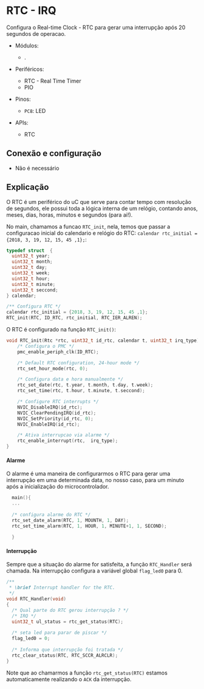 # RTC - IRQ

Configura o Real-time Clock - RTC para gerar uma interrupção após 20 segundos de operacao.

- Módulos: 
    - .
    
- Periféricos:
    - RTC - Real Time Timer
    - PIO

- Pinos:
    - `PC8`: LED

- APIs:
    - RTC

## Conexão e configuração

- Não é necessário

## Explicação

O RTC é um periférico do uC que serve para contar tempo com resolução de segundos, ele possui toda a lógica interna de um relógio, contando anos, meses, dias, horas, minutos e segundos (para ai!). 

No main, chamamos a funcao `RTC_init`, nela, temos que passar a configuracao inicial do calendario e relógio do RTC: `calendar rtc_initial = {2018, 3, 19, 12, 15, 45 ,1};`:

``` c
typedef struct  {
  uint32_t year;
  uint32_t month;
  uint32_t day;
  uint32_t week;
  uint32_t hour;
  uint32_t minute;
  uint32_t seccond;
} calendar;
```

``` c
/** Configura RTC */
calendar rtc_initial = {2018, 3, 19, 12, 15, 45 ,1};
RTC_init(RTC, ID_RTC, rtc_initial, RTC_IER_ALREN);
``` 

O RTC é configurado na função `RTC_init()`:

``` c
void RTC_init(Rtc *rtc, uint32_t id_rtc, calendar t, uint32_t irq_type){
	/* Configura o PMC */
	pmc_enable_periph_clk(ID_RTC);

	/* Default RTC configuration, 24-hour mode */
	rtc_set_hour_mode(rtc, 0);

	/* Configura data e hora manualmente */
	rtc_set_date(rtc, t.year, t.month, t.day, t.week);
	rtc_set_time(rtc, t.hour, t.minute, t.seccond);

	/* Configure RTC interrupts */
	NVIC_DisableIRQ(id_rtc);
	NVIC_ClearPendingIRQ(id_rtc);
	NVIC_SetPriority(id_rtc, 0);
	NVIC_EnableIRQ(id_rtc);

	/* Ativa interrupcao via alarme */
	rtc_enable_interrupt(rtc,  irq_type);
}
```
 
#### Alarme

O alarme é uma maneira de configurarmos o RTC para gerar uma interrupção em uma determinada data, no nosso caso, para um minuto após a inicialização do microcontrolador. 

```C
  main(){
  ...
  
  /* configura alarme do RTC */    
  rtc_set_date_alarm(RTC, 1, MOUNTH, 1, DAY);
  rtc_set_time_alarm(RTC, 1, HOUR, 1, MINUTE+1, 1, SECOND);
  
  }
```

#### Interrupção

Sempre que a situação do alarme for satisfeita, a função `RTC_Handler` será chamada. Na interrupção configura a variável global `flag_led0` para 0.

```C
/**
 * \brief Interrupt handler for the RTC. 
 */
void RTC_Handler(void)
{
  /* Qual parte do RTC gerou interrupção ? */
  /* IRQ */
  uint32_t ul_status = rtc_get_status(RTC);
  
  /* seta led para parar de piscar */
  flag_led0 = 0;
  
  /* Informa que interrupção foi tratada */
  rtc_clear_status(RTC, RTC_SCCR_ALRCLR);
}
```

Note que ao chamarmos a função `rtc_get_status(RTC)` estamos automaticamente realizando o `ACK` da interrupção.
